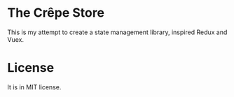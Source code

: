 # The Crêpe Store

This is my attempt to create a state management library, inspired Redux and
Vuex.

# License

It is in MIT license.
